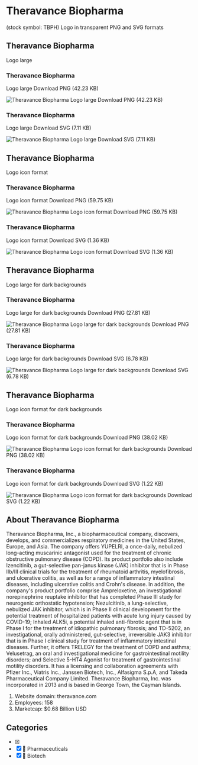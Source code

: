 # Theravance Biopharma
 (stock symbol: TBPH) Logo in transparent PNG and SVG formats

## Theravance Biopharma
 Logo large

### Theravance Biopharma
 Logo large Download PNG (42.23 KB)

![Theravance Biopharma
 Logo large Download PNG (42.23 KB)](/img/orig/TBPH_BIG-6929e28d.png)

### Theravance Biopharma
 Logo large Download SVG (7.11 KB)

![Theravance Biopharma
 Logo large Download SVG (7.11 KB)](/img/orig/TBPH_BIG-26320bd8.svg)

## Theravance Biopharma
 Logo icon format

### Theravance Biopharma
 Logo icon format Download PNG (59.75 KB)

![Theravance Biopharma
 Logo icon format Download PNG (59.75 KB)](/img/orig/TBPH-13650a43.png)

### Theravance Biopharma
 Logo icon format Download SVG (1.36 KB)

![Theravance Biopharma
 Logo icon format Download SVG (1.36 KB)](/img/orig/TBPH-1d221b55.svg)

## Theravance Biopharma
 Logo large for dark backgrounds

### Theravance Biopharma
 Logo large for dark backgrounds Download PNG (27.81 KB)

![Theravance Biopharma
 Logo large for dark backgrounds Download PNG (27.81 KB)](/img/orig/TBPH_BIG.D-548a1a5e.png)

### Theravance Biopharma
 Logo large for dark backgrounds Download SVG (6.78 KB)

![Theravance Biopharma
 Logo large for dark backgrounds Download SVG (6.78 KB)](/img/orig/TBPH_BIG.D-1c2d3361.svg)

## Theravance Biopharma
 Logo icon format for dark backgrounds

### Theravance Biopharma
 Logo icon format for dark backgrounds Download PNG (38.02 KB)

![Theravance Biopharma
 Logo icon format for dark backgrounds Download PNG (38.02 KB)](/img/orig/TBPH.D-bb2e61f5.png)

### Theravance Biopharma
 Logo icon format for dark backgrounds Download SVG (1.22 KB)

![Theravance Biopharma
 Logo icon format for dark backgrounds Download SVG (1.22 KB)](/img/orig/TBPH.D-d016cbb0.svg)

## About Theravance Biopharma


Theravance Biopharma, Inc., a biopharmaceutical company, discovers, develops, and commercializes respiratory medicines in the United States, Europe, and Asia. The company offers YUPELRI, a once-daily, nebulized long-acting muscarinic antagonist used for the treatment of chronic obstructive pulmonary disease (COPD). Its product portfolio also include Izencitinib, a gut-selective pan-janus kinase (JAK) inhibitor that is in Phase IIb/III clinical trials for the treatment of rheumatoid arthritis, myelofibrosis, and ulcerative colitis, as well as for a range of inflammatory intestinal diseases, including ulcerative colitis and Crohn's disease. In addition, the company's product portfolio comprise Ampreloxetine, an investigational norepinephrine reuptake inhibitor that has completed Phase III study for neurogenic orthostatic hypotension; Nezulcitinib, a lung-selective, nebulized JAK inhibitor, which is in Phase II clinical development for the potential treatment of hospitalized patients with acute lung injury caused by COVID-19; Inhaled ALK5i, a potential inhaled anti-fibrotic agent that is in Phase I for the treatment of idiopathic pulmonary fibrosis; and TD-5202, an investigational, orally administered, gut-selective, irreversible JAK3 inhibitor that is in Phase I clinical study for treatment of inflammatory intestinal diseases. Further, it offers TRELEGY for the treatment of COPD and asthma; Velusetrag, an oral and investigational medicine for gastrointestinal motility disorders; and Selective 5-HT4 Agonist for treatment of gastrointestinal motility disorders. It has a licensing and collaboration agreements with Pfizer Inc., Viatris Inc., Janssen Biotech, Inc., Alfasigma S.p.A, and Takeda Pharmaceutical Company Limited. Theravance Biopharma, Inc. was incorporated in 2013 and is based in George Town, the Cayman Islands.

1. Website domain: theravance.com
2. Employees: 158
3. Marketcap: $0.68 Billion USD


## Categories
- [x] 
- [x] 💊 Pharmaceuticals
- [x] 🧬 Biotech

